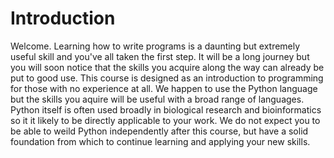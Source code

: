 # Introduction

Welcome. Learning how to write programs is a daunting but extremely useful skill and you've all
taken the first step. It will be a long journey but you will soon notice that the skills you
acquire along the way can already be put to good use. This course is designed as an introduction
to programming for those with no experience at all. We happen to use the Python language but the skills
you aquire will be useful with a broad range of languages. Python itself is often used broadly
in biological research and bioinformatics so it it likely to be directly applicable to your work.
We do not expect you to be able to weild Python independently after this course, but have a solid
foundation from which to continue learning and applying your new skills.

